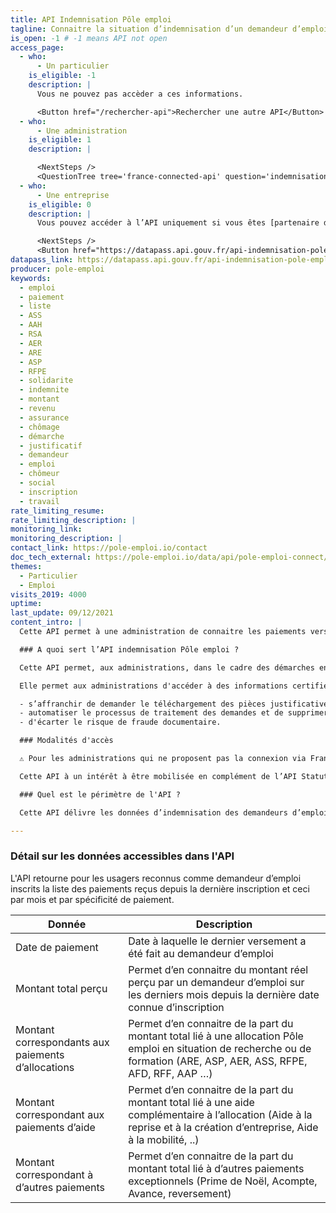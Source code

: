 ```yaml
---
title: API Indemnisation Pôle emploi
tagline: Connaitre la situation d’indemnisation d’un demandeur d’emploi
is_open: -1 # -1 means API not open
access_page:
  - who:
      - Un particulier
    is_eligible: -1
    description: |
      Vous ne pouvez pas accèder a ces informations.

      <Button href="/rechercher-api">Rechercher une autre API</Button>
  - who:
      - Une administration
    is_eligible: 1
    description: |

      <NextSteps />
      <QuestionTree tree='france-connected-api' question='indemnisationPe' />
  - who:
      - Une entreprise
    is_eligible: 0
    description: |
      Vous pouvez accéder à l’API uniquement si vous êtes [partenaire de France Connect](https://franceconnect.gouv.fr/partenaires), et pour un cas d’usage autorisé par la loi. Vous devrez fournir le cadre juridique qui vous autorise à utiliser ces données.

      <NextSteps />
      <Button href="https://datapass.api.gouv.fr/api-indemnisation-pole-emploi">Remplir une demande</Button>
datapass_link: https://datapass.api.gouv.fr/api-indemnisation-pole-emploi
producer: pole-emploi
keywords:
  - emploi
  - paiement
  - liste
  - ASS
  - AAH
  - RSA
  - AER
  - ARE
  - ASP
  - RFPE
  - solidarite
  - indemnite
  - montant
  - revenu
  - assurance
  - chômage
  - démarche
  - justificatif
  - demandeur
  - emploi
  - chômeur
  - social
  - inscription
  - travail
rate_limiting_resume: 
rate_limiting_description: |
monitoring_link: 
monitoring_description: |
contact_link: https://pole-emploi.io/contact
doc_tech_external: https://pole-emploi.io/data/api/pole-emploi-connect/indemnisations?tabgroup-api=documentation&doc-section=api-doc-section-caracteristiques
themes:
  - Particulier
  - Emploi
visits_2019: 4000
uptime: 
last_update: 09/12/2021
content_intro: |
  Cette API permet à une administration de connaitre les paiements versés par Pôle emploi à un individu inscrit comme demandeur d’emploi depuis sa dernière inscription et qui effectue une démarche après s’être **authentifié au service avec FranceConnect.** 

  ### A quoi sert l’API indemnisation Pôle emploi ?

  Cette API permet, aux administrations, dans le cadre des démarches en ligne qu'elles mettent en œuvre de connaitre la situation d’indemnisation d’un usager demandeur d’emploi.

  Elle permet aux administrations d'accéder à des informations certifiées à la source et ainsi :

  - s’affranchir de demander le téléchargement des pièces justificatives,
  - automatiser le processus de traitement des demandes et de supprimer le contrôle en back-office,
  - d'écarter le risque de fraude documentaire.

  ### Modalités d'accès

  ⚠️ Pour les administrations qui ne proposent pas la connexion via FranceConnect ou pour lesquelles les démarches en ligne sont accessibles également sans FranceConnect, les mêmes données sont **disponibles dans [l'API Particulier](/les-api/api-particulier) (à compter de Mars 2022).**

  Cette API à un intérêt à être mobilisée en complément de l’API Statut demandeur d’emploi qui fait d’ores et déjà partie du bouquet d’API présent dans l’API Particulier et qui permet de savoir si un usager est demandeur d’emploi et de connaitre sa catégorie. La version FranceConnectée de cette API Statut demandeur d’emploi sera disponible à compter de Mars 2022. 

  ### Quel est le périmètre de l'API ?

  Cette API délivre les données d’indemnisation des demandeurs d’emploi toujours inscrits sur les listes de Pôle emploi dans toutes les catégories. 

---
```


### Détail sur les données accessibles dans l'API

L'API retourne pour les usagers reconnus comme demandeur d’emploi inscrits la liste des paiements reçus depuis la dernière inscription et ceci par mois et par spécificité de paiement.

| Donnée                                | Description                                                                                       |
| ------------------------------------- | ------------------------------------------------------------------------------------------------- |
| Date de paiement                      | Date à laquelle le dernier versement a été fait au demandeur d’emploi                             |
| Montant total perçu                   | Permet d’en connaitre du montant réel perçu par un demandeur d’emploi sur les derniers mois depuis la dernière date connue d’inscription |
| Montant correspondants aux paiements d’allocations | Permet d’en connaitre de la part du montant total lié à une allocation Pôle emploi en situation de recherche ou de formation (ARE, ASP, AER, ASS, RFPE, AFD, RFF, AAP …) |
| Montant correspondant aux paiements d’aide  | Permet d’en connaitre de la part du montant total lié à une aide complémentaire à l’allocation (Aide à la reprise et à la création d’entreprise, Aide à la mobilité, ..)     |
| Montant correspondant à d’autres paiements  | Permet d’en connaitre de la part du montant total lié à d’autres paiements exceptionnels (Prime de Noël, Acompte, Avance, reversement)​  |
